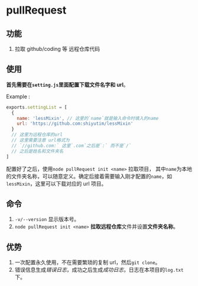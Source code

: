 # pullRequest

## 功能

1. 拉取 github/coding 等 远程仓库代码
      <!-- 2. 提交远程仓库代码 -->
   <!-- 2. 提交服务器文件 -->

## 使用

**首先需要在`setting.js`里面配置下载文件名字和 url**。

Example :

```javascript
exports.settingList = [
  {
    name: 'lessMixin', // 这里的`name`就是输入命令时填入的name
    url: 'https://github.com:shiyutim/lessMixin'
  }
  // 这里为远程仓库的url
  // 这里需要注意 url格式为
  // `//github.com:` 这里`.com`之后是`:` 而不是`/`
  // 之后是姓名和文件夹名
]
```

配置好了之后，使用`node pullRequest init <name>` 拉取项目， 其中`name`为本地的文件夹名称，可以随意定义。确定后接着需要输入刚才配置的`name`，如`lessMixin`，这里可以下载对应的 url 项目。

## 命令

1. `-v/--version` 显示版本号。
2. `node pullRequest init <name>` **拉取远程仓库**文件并设置**文件夹名称**。

## 优势

1. 一次配置永久使用，不在需要繁琐的复制 url，然后`git clone`。
2. 错误信息生成*错误日志*，成功之后生成*成功日志*，日志在本项目的`log.txt`下。
